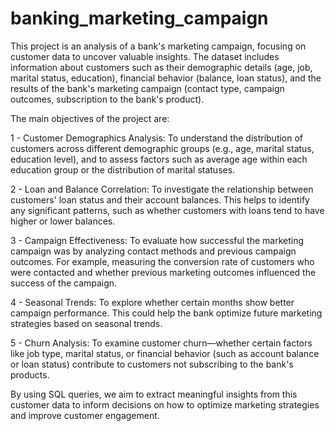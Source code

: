 # banking_marketing_campaign
This project is an analysis of a bank's marketing campaign, focusing on customer data to uncover valuable insights. The dataset includes information about customers such as their demographic details (age, job, marital status, education), financial behavior (balance, loan status), and the results of the bank's marketing campaign (contact type, campaign outcomes, subscription to the bank's product).

The main objectives of the project are:

1 - Customer Demographics Analysis: To understand the distribution of customers across different demographic groups (e.g., age, marital status, education level), and to assess factors such as average age within each education group or the distribution of marital statuses.

2 - Loan and Balance Correlation: To investigate the relationship between customers' loan status and their account balances. This helps to identify any significant patterns, such as whether customers with loans tend to have higher or lower balances.

3 - Campaign Effectiveness: To evaluate how successful the marketing campaign was by analyzing contact methods and previous campaign outcomes. For example, measuring the conversion rate of customers who were contacted and whether previous marketing outcomes influenced the success of the campaign.

4 - Seasonal Trends: To explore whether certain months show better campaign performance. This could help the bank optimize future marketing strategies based on seasonal trends.

5 - Churn Analysis: To examine customer churn—whether certain factors like job type, marital status, or financial behavior (such as account balance or loan status) contribute to customers not subscribing to the bank's products.

By using SQL queries, we aim to extract meaningful insights from this customer data to inform decisions on how to optimize marketing strategies and improve customer engagement.
